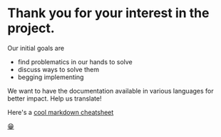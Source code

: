 # Thank you for your interest in the project. 

Our initial goals are 
- find problematics in our hands to solve
- discuss ways to solve them
- begging implementing

We want to have the documentation available in various languages for better impact. Help us translate! 



Here's a [cool markdown cheatsheet](https://github.com/adam-p/markdown-here/wiki/Markdown-Cheatsheet)

[:grin:](https://www.webpagefx.com/tools/emoji-cheat-sheet/)

